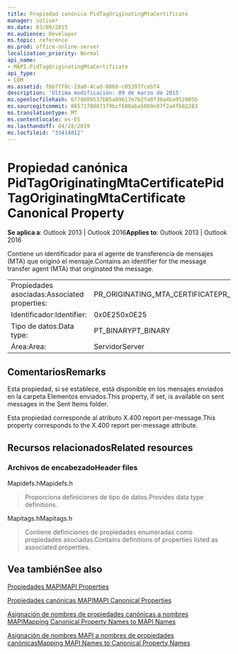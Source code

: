 ```yaml
---
title: Propiedad canónica PidTagOriginatingMtaCertificate
manager: soliver
ms.date: 03/09/2015
ms.audience: Developer
ms.topic: reference
ms.prod: office-online-server
localization_priority: Normal
api_name:
- MAPI.PidTagOriginatingMtaCertificate
api_type:
- COM
ms.assetid: f6b7ff0c-19a0-4cad-8868-c05397fcebf4
description: 'Última modificación: 09 de marzo de 2015'
ms.openlocfilehash: 6f78609537b85a89617e7b2fa8f30a4ba952805b
ms.sourcegitcommit: 8657170d071f9bcf680aba50b9c07f2a4fb82283
ms.translationtype: MT
ms.contentlocale: es-ES
ms.lasthandoff: 04/28/2019
ms.locfileid: "33414812"
---
```

# <a name="pidtagoriginatingmtacertificate-canonical-property"></a><span data-ttu-id="31bda-103">Propiedad canónica PidTagOriginatingMtaCertificate</span><span class="sxs-lookup"><span data-stu-id="31bda-103">PidTagOriginatingMtaCertificate Canonical Property</span></span>

  
  
<span data-ttu-id="31bda-104">**Se aplica a**: Outlook 2013 | Outlook 2016</span><span class="sxs-lookup"><span data-stu-id="31bda-104">**Applies to**: Outlook 2013 | Outlook 2016</span></span> 
  
<span data-ttu-id="31bda-105">Contiene un identificador para el agente de transferencia de mensajes (MTA) que originó el mensaje.</span><span class="sxs-lookup"><span data-stu-id="31bda-105">Contains an identifier for the message transfer agent (MTA) that originated the message.</span></span>
  
|||
|:-----|:-----|
|<span data-ttu-id="31bda-106">Propiedades asociadas:</span><span class="sxs-lookup"><span data-stu-id="31bda-106">Associated properties:</span></span>  <br/> |<span data-ttu-id="31bda-107">PR_ORIGINATING_MTA_CERTIFICATE</span><span class="sxs-lookup"><span data-stu-id="31bda-107">PR_ORIGINATING_MTA_CERTIFICATE</span></span>  <br/> |
|<span data-ttu-id="31bda-108">Identificador:</span><span class="sxs-lookup"><span data-stu-id="31bda-108">Identifier:</span></span>  <br/> |<span data-ttu-id="31bda-109">0x0E25</span><span class="sxs-lookup"><span data-stu-id="31bda-109">0x0E25</span></span>  <br/> |
|<span data-ttu-id="31bda-110">Tipo de datos:</span><span class="sxs-lookup"><span data-stu-id="31bda-110">Data type:</span></span>  <br/> |<span data-ttu-id="31bda-111">PT_BINARY</span><span class="sxs-lookup"><span data-stu-id="31bda-111">PT_BINARY</span></span>  <br/> |
|<span data-ttu-id="31bda-112">Área:</span><span class="sxs-lookup"><span data-stu-id="31bda-112">Area:</span></span>  <br/> |<span data-ttu-id="31bda-113">Servidor</span><span class="sxs-lookup"><span data-stu-id="31bda-113">Server</span></span>  <br/> |
   
## <a name="remarks"></a><span data-ttu-id="31bda-114">Comentarios</span><span class="sxs-lookup"><span data-stu-id="31bda-114">Remarks</span></span>

<span data-ttu-id="31bda-115">Esta propiedad, si se establece, está disponible en los mensajes enviados en la carpeta Elementos enviados.</span><span class="sxs-lookup"><span data-stu-id="31bda-115">This property, if set, is available on sent messages in the Sent Items folder.</span></span>
  
<span data-ttu-id="31bda-116">Esta propiedad corresponde al atributo X.400 report per-message.</span><span class="sxs-lookup"><span data-stu-id="31bda-116">This property corresponds to the X.400 report per-message attribute.</span></span>
  
## <a name="related-resources"></a><span data-ttu-id="31bda-117">Recursos relacionados</span><span class="sxs-lookup"><span data-stu-id="31bda-117">Related resources</span></span>

### <a name="header-files"></a><span data-ttu-id="31bda-118">Archivos de encabezado</span><span class="sxs-lookup"><span data-stu-id="31bda-118">Header files</span></span>

<span data-ttu-id="31bda-119">Mapidefs.h</span><span class="sxs-lookup"><span data-stu-id="31bda-119">Mapidefs.h</span></span>
  
> <span data-ttu-id="31bda-120">Proporciona definiciones de tipo de datos.</span><span class="sxs-lookup"><span data-stu-id="31bda-120">Provides data type definitions.</span></span>
    
<span data-ttu-id="31bda-121">Mapitags.h</span><span class="sxs-lookup"><span data-stu-id="31bda-121">Mapitags.h</span></span>
  
> <span data-ttu-id="31bda-122">Contiene definiciones de propiedades enumeradas como propiedades asociadas.</span><span class="sxs-lookup"><span data-stu-id="31bda-122">Contains definitions of properties listed as associated properties.</span></span>
    
## <a name="see-also"></a><span data-ttu-id="31bda-123">Vea también</span><span class="sxs-lookup"><span data-stu-id="31bda-123">See also</span></span>



[<span data-ttu-id="31bda-124">Propiedades MAPI</span><span class="sxs-lookup"><span data-stu-id="31bda-124">MAPI Properties</span></span>](mapi-properties.md)
  
[<span data-ttu-id="31bda-125">Propiedades canónicas MAPI</span><span class="sxs-lookup"><span data-stu-id="31bda-125">MAPI Canonical Properties</span></span>](mapi-canonical-properties.md)
  
[<span data-ttu-id="31bda-126">Asignación de nombres de propiedades canónicas a nombres MAPI</span><span class="sxs-lookup"><span data-stu-id="31bda-126">Mapping Canonical Property Names to MAPI Names</span></span>](mapping-canonical-property-names-to-mapi-names.md)
  
[<span data-ttu-id="31bda-127">Asignación de nombres MAPI a nombres de propiedades canónicas</span><span class="sxs-lookup"><span data-stu-id="31bda-127">Mapping MAPI Names to Canonical Property Names</span></span>](mapping-mapi-names-to-canonical-property-names.md)

